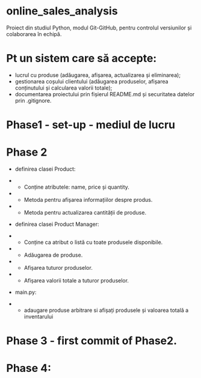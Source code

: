 # online_sales_analysis
Proiect din studiul Python, modul Git-GitHub,  pentru controlul versiunilor și colaborarea în echipă.

# Pt un sistem care să accepte:
- lucrul cu produse (adăugarea, afișarea, actualizarea și eliminarea);
- gestionarea coșului clientului (adăugarea produselor, afișarea conținutului și calcularea valorii totale);
- documentarea proiectului prin fișierul README.md și securitatea datelor prin .gitignore.

# Phase1 - set-up - mediul de lucru

# Phase 2 
- definirea clasei Product:
- - Conține atributele: name, price și quantity.
- - Metoda pentru afișarea informațiilor despre produs.
- - Metoda pentru actualizarea cantității de produse.

- definirea clasei Product Manager:
- - Conține ca atribut o listă cu toate produsele disponibile.
- - Adăugarea de produse.
- - Afișarea tuturor produselor.
- - Afișarea valorii totale a tuturor produselor.

- main.py:
- - adaugare produse arbitrare si afișați produsele și valoarea totală a inventarului

# Phase 3 - first commit of Phase2.

# Phase 4: